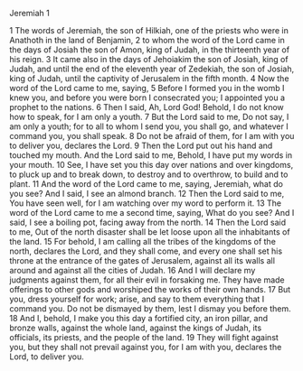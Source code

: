 Jeremiah 1

1	The words of Jeremiah, the son of Hilkiah, one of the priests who were in Anathoth in the land of Benjamin,
2	to whom the word of the Lord came in the days of Josiah the son of Amon, king of Judah, in the thirteenth year of his reign.
3	It came also in the days of Jehoiakim the son of Josiah, king of Judah, and until the end of the eleventh year of Zedekiah, the son of Josiah, king of Judah, until the captivity of Jerusalem in the fifth month.
4	Now the word of the Lord came to me, saying,
5	Before I formed you in the womb I knew you, and before you were born I consecrated you; I appointed you a prophet to the nations.
6	Then I said, Ah, Lord God! Behold, I do not know how to speak, for I am only a youth.
7	But the Lord said to me, Do not say, I am only a youth; for to all to whom I send you, you shall go, and whatever I command you, you shall speak.
8	Do not be afraid of them, for I am with you to deliver you, declares the Lord.
9	Then the Lord put out his hand and touched my mouth. And the Lord said to me, Behold, I have put my words in your mouth.
10	See, I have set you this day over nations and over kingdoms, to pluck up and to break down, to destroy and to overthrow, to build and to plant.
11	And the word of the Lord came to me, saying, Jeremiah, what do you see? And I said, I see an almond branch.
12	Then the Lord said to me, You have seen well, for I am watching over my word to perform it.
13	The word of the Lord came to me a second time, saying, What do you see? And I said, I see a boiling pot, facing away from the north.
14	Then the Lord said to me, Out of the north disaster shall be let loose upon all the inhabitants of the land.
15	For behold, I am calling all the tribes of the kingdoms of the north, declares the Lord, and they shall come, and every one shall set his throne at the entrance of the gates of Jerusalem, against all its walls all around and against all the cities of Judah.
16	And I will declare my judgments against them, for all their evil in forsaking me. They have made offerings to other gods and worshiped the works of their own hands.
17	But you, dress yourself for work; arise, and say to them everything that I command you. Do not be dismayed by them, lest I dismay you before them.
18	And I, behold, I make you this day a fortified city, an iron pillar, and bronze walls, against the whole land, against the kings of Judah, its officials, its priests, and the people of the land.
19	They will fight against you, but they shall not prevail against you, for I am with you, declares the Lord, to deliver you.

